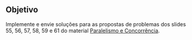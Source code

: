 ## Objetivo

Implemente e envie soluções para as propostas de problemas dos slides 55, 56, 57, 58, 59 e 61 do material [Paralelismo e Concorrência](https://turing.inf.ufg.br/pluginfile.php/37265/mod_resource/content/4/scd%20-%20paralelismo%20e%20concorre%CC%82ncia%20em%20Java%20-%20sergiocarvalho.pdf).